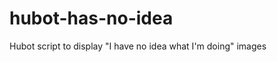 hubot-has-no-idea
=================

Hubot script to display "I have no idea what I'm doing" images
